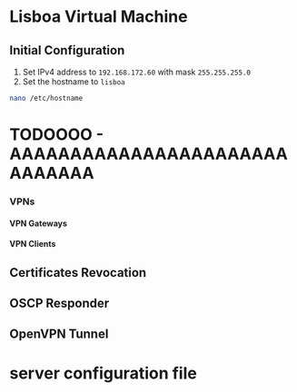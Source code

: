 # Lisboa Virtual Machine
## Initial Configuration
1. Set IPv4 address to `192.168.172.60` with mask `255.255.255.0`
2. Set the hostname to `lisboa`
```sh
nano /etc/hostname
```

# TODOOOO - AAAAAAAAAAAAAAAAAAAAAAAAAAAAAA

### VPNs

#### VPN Gateways

#### VPN Clients

## Certificates Revocation

## OSCP Responder

## OpenVPN Tunnel
# server configuration file
